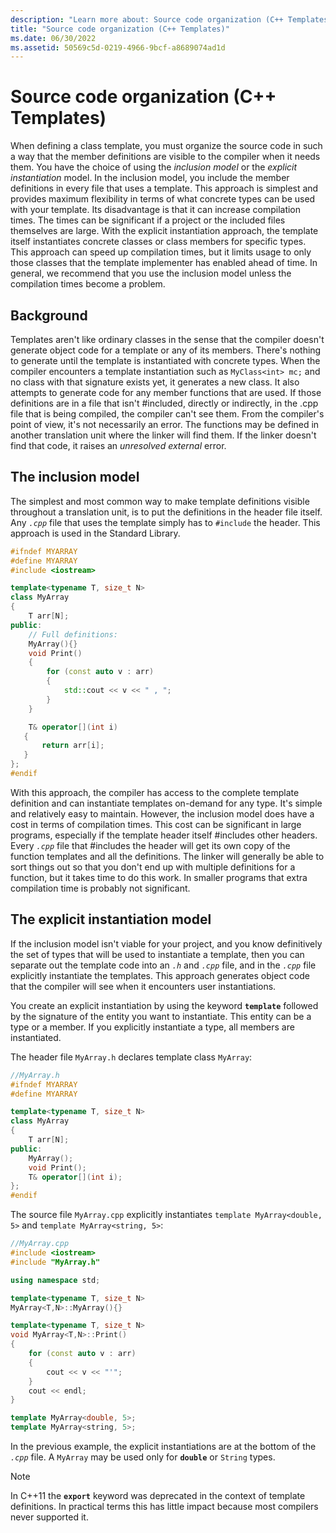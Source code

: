 ```yaml
---
description: "Learn more about: Source code organization (C++ Templates)"
title: "Source code organization (C++ Templates)"
ms.date: 06/30/2022
ms.assetid: 50569c5d-0219-4966-9bcf-a8689074ad1d
---
```

# Source code organization (C++ Templates)

When defining a class template, you must organize the source code in such a way that the member definitions are visible to the compiler when it needs them. You have the choice of using the *inclusion model* or the *explicit instantiation* model. In the inclusion model, you include the member definitions in every file that uses a template. This approach is simplest and provides maximum flexibility in terms of what concrete types can be used with your template. Its disadvantage is that it can increase compilation times. The times can be significant if a project or the included files themselves are large. With the explicit instantiation approach, the template itself instantiates concrete classes or class members for specific types.  This approach can speed up compilation times, but it limits usage to only those classes that the template implementer has enabled ahead of time. In general, we recommend that you use the inclusion model unless the compilation times become a problem.

## Background

Templates aren't like ordinary classes in the sense that the compiler doesn't generate object code for a template or any of its members. There's nothing to generate until the template is instantiated with concrete types. When the compiler encounters a template instantiation such as `MyClass<int> mc;` and no class with that signature exists yet, it generates a new class. It also attempts to generate code for any member functions that are used. If those definitions are in a file that isn't #included, directly or indirectly, in the .cpp file that is being compiled, the compiler can't see them.  From the compiler's point of view, it's not necessarily an error. The functions may be defined in another translation unit where the linker will find them. If the linker doesn't find that code, it raises an *unresolved external* error.

## The inclusion model

The simplest and most common way to make template definitions visible throughout a translation unit, is to put the definitions in the header file itself.  Any *`.cpp`* file that uses the template simply has to `#include` the header. This approach is used in the Standard Library.

```cpp
#ifndef MYARRAY
#define MYARRAY
#include <iostream>

template<typename T, size_t N>
class MyArray
{
    T arr[N];
public:
    // Full definitions:
    MyArray(){}
    void Print()
    {
        for (const auto v : arr)
        {
            std::cout << v << " , ";
        }
    }

    T& operator[](int i)
   {
       return arr[i];
   }
};
#endif
```

With this approach, the compiler has access to the complete template definition and can instantiate templates on-demand for any type. It's simple and relatively easy to maintain. However, the inclusion model does have a cost in terms of compilation times. This cost can be significant in large programs, especially if the template header itself #includes other headers. Every *`.cpp`* file that #includes the header will get its own copy of the function templates and all the definitions. The linker will generally be able to sort things out so that you don't end up with multiple definitions for a function, but it takes time to do this work. In smaller programs that extra compilation time is probably not significant.

## The explicit instantiation model

If the inclusion model isn't viable for your project, and you know definitively the set of types that will be used to instantiate a template, then you can separate out the template code into an *`.h`* and *`.cpp`* file, and in the *`.cpp`* file explicitly instantiate the templates. This approach generates object code that the compiler will see when it encounters user instantiations.

You create an explicit instantiation by using the keyword **`template`** followed by the signature of the entity you want to instantiate. This entity can be a type or a member. If you explicitly instantiate a type, all members are instantiated.

The header file `MyArray.h` declares template class `MyArray`:

```cpp
//MyArray.h
#ifndef MYARRAY
#define MYARRAY

template<typename T, size_t N>
class MyArray
{
    T arr[N];
public:
    MyArray();
    void Print();
    T& operator[](int i);
};
#endif
```

The source file `MyArray.cpp` explicitly instantiates `template MyArray<double, 5>` and `template MyArray<string, 5>`:

```cpp
//MyArray.cpp
#include <iostream>
#include "MyArray.h"

using namespace std;

template<typename T, size_t N>
MyArray<T,N>::MyArray(){}

template<typename T, size_t N>
void MyArray<T,N>::Print()
{
    for (const auto v : arr)
    {
        cout << v << "'";
    }
    cout << endl;
}

template MyArray<double, 5>;
template MyArray<string, 5>;
```

In the previous example, the explicit instantiations are at the bottom of the *`.cpp`* file. A `MyArray` may be used only for **`double`** or `String` types.

> [!NOTE]
> In C++11 the **`export`** keyword was deprecated in the context of template definitions. In practical terms this has little impact because most compilers never supported it.
